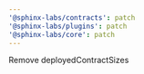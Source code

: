 ```yaml
---
'@sphinx-labs/contracts': patch
'@sphinx-labs/plugins': patch
'@sphinx-labs/core': patch
---
```


Remove deployedContractSizes

